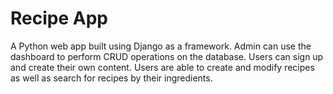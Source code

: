 # Recipe App

A Python web app built using Django as a framework. Admin can use the dashboard to perform CRUD operations on the database. Users can sign up and create their own content. Users are able to create and modify recipes as well as search for recipes by their ingredients.